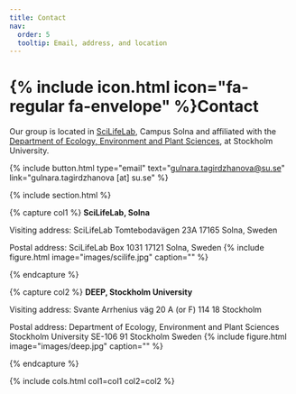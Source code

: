 ```yaml
---
title: Contact
nav:
  order: 5
  tooltip: Email, address, and location
---
```


# {% include icon.html icon="fa-regular fa-envelope" %}Contact

Our group is located in [SciLifeLab](https://www.scilifelab.se/), Campus Solna and affiliated with the [Department of Ecology, Environment and Plant Sciences](https://www.su.se/department-of-ecology-environment-and-plant-sciences/), at Stockholm University.

{%
  include button.html
  type="email"
  text="gulnara.tagirdzhanova@su.se"
  link="gulnara.tagirdzhanova [at] su.se"
%}
<!--{%
  include button.html
  type="address"
  tooltip="Our location on Google Maps for easy navigation"
  link="https://www.google.com/maps"
%}-->

{% include section.html %}

{% capture col1 %}
**SciLifeLab, Solna**

Visiting address:
SciLifeLab
Tomtebodavägen 23A
17165 Solna, Sweden

Postal address:
SciLifeLab
Box 1031
17121 Solna, Sweden
{%
  include figure.html
  image="images/scilife.jpg"
  caption=""
%}

{% endcapture %}

{% capture col2 %}
**DEEP, Stockholm University**

Visiting address:
Svante Arrhenius väg 20 A (or F)
114 18 Stockholm

Postal address:
Department of Ecology, Environment and Plant Sciences
Stockholm University
SE-106 91 Stockholm
Sweden
{%
  include figure.html
  image="images/deep.jpg"
  caption=""
%}

{% endcapture %}

{% include cols.html col1=col1 col2=col2 %}

<!--{% include section.html dark=true %}-->

<!--{% capture col1 %}-->
<!--Lorem ipsum dolor sit amet-->
<!--{% endcapture %}-->

<!--{% capture col2 %}-->
<!--Lorem ipsum dolor sit amet-->
<!--{% endcapture %} -->


<!--{% include cols.html col1=col1 col2=col2 %}-->
